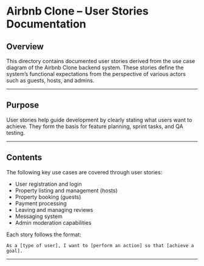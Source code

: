 # Airbnb Clone – User Stories Documentation

## Overview
This directory contains documented user stories derived from the use case diagram of the Airbnb Clone backend system. These stories define the system’s functional expectations from the perspective of various actors such as guests, hosts, and admins.

---

## Purpose
User stories help guide development by clearly stating what users want to achieve. They form the basis for feature planning, sprint tasks, and QA testing.

---

## Contents
The following key use cases are covered through user stories:

- User registration and login
- Property listing and management (hosts)
- Property booking (guests)
- Payment processing
- Leaving and managing reviews
- Messaging system
- Admin moderation capabilities

Each story follows the format:
```
As a [type of user], I want to [perform an action] so that [achieve a goal].
```

---


